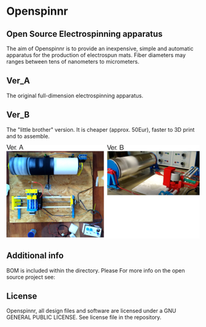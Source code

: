 # Openspinnr
## Open Source Electrospinning apparatus

The aim of Openspinnr is to provide an inexpensive, simple and automatic apparatus for the production of electrospun mats. Fiber diameters may ranges between tens of nanometers to micrometers.

## Ver_A
The original full-dimension electrospinning apparatus. 

## Ver_B
The "little brother" version. It is cheaper (approx. 50Eur), faster to 3D print and to assemble. 

![Electrospinning setups](https://github.com/piermatt/openspinnr/blob/main/electrospinner.jpg)


## Additional info
BOM is included within the directory. Please 
For more info on the open source project see:

## License
Openspinnr, all design files and software are licensed under a GNU GENERAL PUBLIC LICENSE. See license file in the repository.
